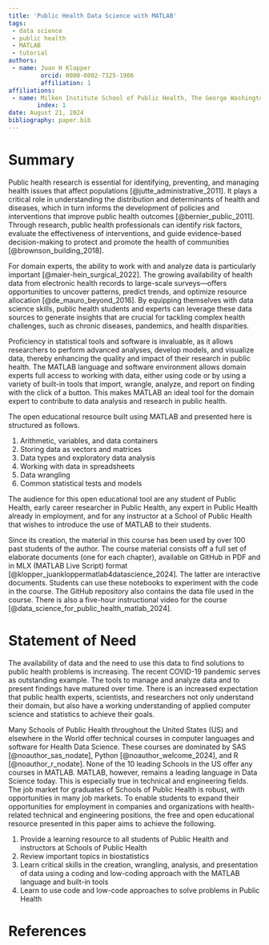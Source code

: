 ```yaml
---
title: 'Public Health Data Science with MATLAB'
tags:
 - data science
 - public health
 - MATLAB
 - tutorial
authors:
 - name: Juan H Klopper
         orcid: 0000-0002-7325-1906
         affiliation: 1
affiliations:
 - name: Milken Institute School of Public Health, The George Washington University
		index: 1
date: August 21, 2024
bibliography: paper.bib
---
```


# Summary

Public health research is essential for identifying, preventing, and managing health issues that affect populations [@jutte_administrative_2011]. It plays a critical role in understanding the distribution and determinants of health and diseases, which in turn informs the development of policies and interventions that improve public health outcomes [@bernier_public_2011]. Through research, public health professionals can identify risk factors, evaluate the effectiveness of interventions, and guide evidence-based decision-making to protect and promote the health of communities [@brownson_building_2018].

For domain experts, the ability to work with and analyze data is particularly important [@maier-hein_surgical_2022]. The growing availability of health data from electronic health records to large-scale surveys—offers opportunities to uncover patterns, predict trends, and optimize resource allocation [@de_mauro_beyond_2016]. By equipping themselves with data science skills, public health students and experts can leverage these data sources to generate insights that are crucial for tackling complex health challenges, such as chronic diseases, pandemics, and health disparities.

Proficiency in statistical tools and software is invaluable, as it allows researchers to perform advanced analyses, develop models, and visualize data, thereby enhancing the quality and impact of their research in public health. The MATLAB language and software environment allows domain experts full access to working with data, either using code or by using a variety of built-in tools that import, wrangle, analyze, and report on finding with the click of a button. This makes MATLAB an ideal tool for the domain expert to contribute to data analysis and research in public health.

The open educational resource built using MATLAB and presented here is structured as follows.

1. Arithmetic, variables, and data containers
2. Storing data as vectors and matrices
3. Data types and exploratory data analysis
4. Working with data in spreadsheets
5. Data wrangling
6. Common statistical tests and models

The audience for this open educational tool are any student of Public Health, early career researcher in Public Health, any expert in Public Health already in employment, and for any instructor at a School of Public Health that wishes to introduce the use of MATLAB to their students.

Since its creation, the material in this course has been used by over 100 past students of the author. The course material consists off a full set of elaborate documents (one for each chapter), available on GitHub in PDF and in MLX (MATLAB Live Script) format [@klopper_juankloppermatlab4datascience_2024]. The latter are interactive documents. Students can use these notebooks to experiment with the code in the course. The GitHub repository also contains the data file used in the course. There is also a five-hour instructional video for the course [@data_science_for_public_health_matlab_2024]. 

# Statement of Need

The availability of data and the need to use this data to find solutions to public health problems is increasing. The recent COVID-19 pandemic serves as outstanding example. The tools to manage and analyze data and to present findings have matured over time. There is an increased expectation that public health experts, scientists, and researchers not only understand their domain, but also have a working understanding of applied computer science and statistics to achieve their goals.

Many Schools of Public Health throughout the United States (US) and elsewhere in the World offer technical courses in computer languages and software for Health Data Science. These courses are dominated by SAS [@noauthor_sas_nodate], Python [@noauthor_welcome_2024], and R [@noauthor_r_nodate]. None of the 10 leading Schools in the US offer any courses in MATLAB. MATLAB, however, remains a leading language in Data Science today. This is especially true in technical and engineering fields. The job market for graduates of Schools of Public Health is robust, with opportunities in many job markets. To enable students to expand their opportunities for employment in companies and organizations with health-related technical and engineering positions, the free and open educational resource presented in this paper aims to achieve the following.

1. Provide a learning resource to all students of Public Health and instructors at Schools of Public Health
2. Review important topics in biostatistics
3. Learn critical skills in the creation, wrangling, analysis, and presentation of data using a coding and low-coding approach with the MATLAB language and built-in tools
4. Learn to use code and low-code approaches to solve problems in Public Health

# References